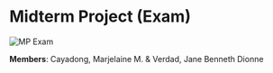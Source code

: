# **Midterm Project (Exam)**

![MP Exam](https://github.com/user-attachments/assets/99107ff4-66bf-4fc7-a322-a16aeb293640)

**Members**: Cayadong, Marjelaine M. & Verdad, Jane Benneth Dionne
